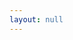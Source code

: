 ```yaml
---
layout: null
---
```


<!DOCTYPE html>
<html lang="en">
    <head>
        <title>hello</title>
        <meta name="viewport" content="width=device-width, initial-scale=1.0, maximum-scale=1.0, user-scalable=no"/>
    </head>
    <frameset rows="100%">
        <frame src="https://sway.office.com/s/0HDPSy3ou3NjMA4s/embed" frameborder="0" marginwidth="0" scrolling="no" noresize="noresize"/>
    </frameset>
</html>
